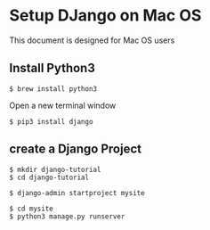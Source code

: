 # Setup DJango on Mac OS

This document is designed for Mac OS users

## Install Python3

```
$ brew install python3

```

Open a new terminal window

```
$ pip3 install django
```

## create a Django Project

```
$ mkdir django-tutorial
$ cd django-tutorial

$ django-admin startproject mysite

$ cd mysite
$ python3 manage.py runserver
```

